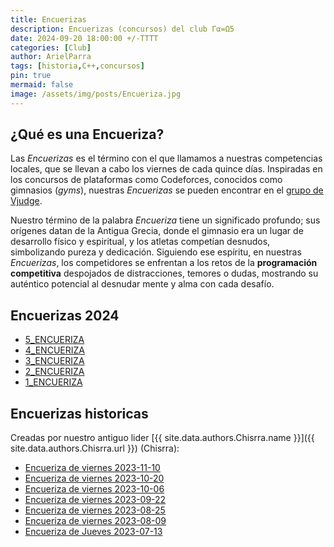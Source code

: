 ```yaml
---
title: Encuerizas
description: Encuerizas (concursos) del club Γα=Ω5
date: 2024-09-20 18:00:00 +/-TTTT
categories: [Club]
author: ArielParra 
tags: [historia,C++,concursos]
pin: true
mermaid: false
image: /assets/img/posts/Encueriza.jpg
---
```


## ¿Qué es una Encueriza?

Las *Encuerizas* es el término con el que llamamos a nuestras competencias locales, que se llevan a cabo los viernes de cada quince días. Inspiradas en los concursos de plataformas como Codeforces, conocidos como gimnasios (*gyms*), nuestras *Encuerizas* se pueden encontrar en el [grupo de Vjudge](https://vjudge.net/group/gallos#contests-anchor).

Nuestro término de la palabra *Encueriza* tiene un significado profundo; sus orígenes datan de la Antigua Grecia, donde el gimnasio era un lugar de desarrollo físico y espiritual, y los atletas competían desnudos, simbolizando pureza y dedicación. Siguiendo ese espíritu, en nuestras *Encuerizas*, los competidores se enfrentan a los retos de la **programación competitiva** despojados de distracciones, temores o dudas, mostrando su auténtico potencial al desnudar mente y alma con cada desafío. 


## Encuerizas 2024


- [5_ENCUERIZA](https://vjudge.net/contest/668453) 
- [4_ENCUERIZA](https://vjudge.net/contest/664920)
- [3_ENCUERIZA](https://vjudge.net/contest/660006)
- [2_ENCUERIZA](https://vjudge.net/contest/653728)
- [1_ENCUERIZA](https://vjudge.net/contest/653686)

## Encuerizas historicas

Creadas por nuestro antiguo lider [{{ site.data.authors.Chisrra.name }}]({{ site.data.authors.Chisrra.url }}) (Chisrra):

- [Encueriza de viernes 2023-11-10](https://vjudge.net/contest/593763)
- [Encueriza de viernes 2023-10-20](https://vjudge.net/contest/589268)
- [Encueriza de viernes 2023-10-06](https://vjudge.net/contest/585986)
- [Encueriza de viernes 2023-09-22](https://vjudge.net/contest/583268)
- [Encueriza de viernes 2023-08-25](https://vjudge.net/contest/577578)
- [Encueriza de viernes 2023-08-09](https://vjudge.net/contest/580353)
- [Encueriza de Jueves  2023-07-13](https://vjudge.net/contest/568837)
